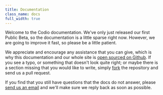 ```yaml
---
title: Documentation
class_name: docs
full_width: true
---
```


Welcome to the Codio documentation. We've only just released our first Public Beta, so the documentation is a little sparse right now. However, we are going to improve it fast, so please be a little patient.

We appreciate and encourage any assistance that you can give, which is why this documentation and our whole site is [open sourced on Github](https://github.com/codio/site). If you see a typo, or something that doesn't look quite right; or maybe there is a section missing that you would like to write, simply [fork](https://github.com/codio/site) the repository and send us a pull request.

If you find that you still have questions that the docs do not answer, please [send us an email](mailto:ee8711023afa04b80a6b921ddb3939c1171e0f62@incoming.intercom.io) and we'll make sure we reply back as soon as possible.